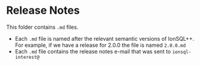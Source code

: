 # Release Notes

This folder contains `.md` files.

* Each `.md` file is named after the relevant semantic versions of
IonSQL++. For example, if we have a release for 2.0.0 the file
is named `2.0.0.md`
* Each `.md` file contains the release notes e-mail that was sent to `ionsql-interest@` 
